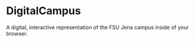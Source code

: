 # DigitalCampus
A digital, interactive representation of the FSU Jena campus inside of your browser.

